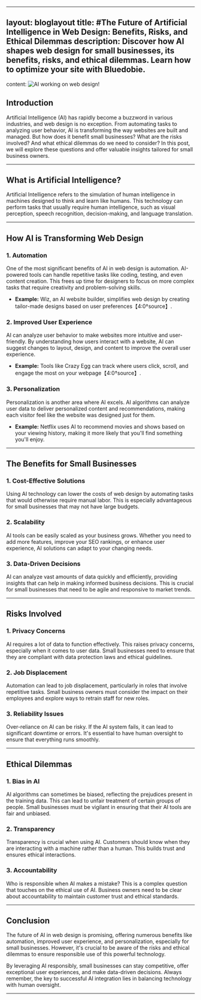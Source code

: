 
---
layout: bloglayout
title: #The Future of Artificial Intelligence in Web Design: Benefits, Risks, and Ethical Dilemmas
description:
Discover how AI shapes web design for small businesses, its benefits, risks, and ethical dilemmas. Learn how to optimize your site with Bluedobie.
---

content:
![AI working on web design!](../images/AIImplications.webp "The Implications of AI")
## Introduction
Artificial Intelligence (AI) has rapidly become a buzzword in various industries, and web design is no exception. From automating tasks to analyzing user behavior, AI is transforming the way websites are built and managed. But how does it benefit small businesses? What are the risks involved? And what ethical dilemmas do we need to consider? In this post, we will explore these questions and offer valuable insights tailored for small business owners.

----

## What is Artificial Intelligence?
Artificial Intelligence refers to the simulation of human intelligence in machines designed to think and learn like humans. This technology can perform tasks that usually require human intelligence, such as visual perception, speech recognition, decision-making, and language translation.

----

## How AI is Transforming Web Design

### 1. Automation

One of the most significant benefits of AI in web design is automation. AI-powered tools can handle repetitive tasks like coding, testing, and even content creation. This frees up time for designers to focus on more complex tasks that require creativity and problem-solving skills.

- **Example:** Wiz, an AI website builder, simplifies web design by creating tailor-made designs based on user preferences【4:0†source】.

### 2. Improved User Experience

AI can analyze user behavior to make websites more intuitive and user-friendly. By understanding how users interact with a website, AI can suggest changes to layout, design, and content to improve the overall user experience.

- **Example:** Tools like Crazy Egg can track where users click, scroll, and engage the most on your webpage【4:0†source】.

### 3. Personalization

Personalization is another area where AI excels. AI algorithms can analyze user data to deliver personalized content and recommendations, making each visitor feel like the website was designed just for them.

- **Example:** Netflix uses AI to recommend movies and shows based on your viewing history, making it more likely that you'll find something you'll enjoy.

----

## The Benefits for Small Businesses

### 1. Cost-Effective Solutions

Using AI technology can lower the costs of web design by automating tasks that would otherwise require manual labor. This is especially advantageous for small businesses that may not have large budgets.

### 2. Scalability

AI tools can be easily scaled as your business grows. Whether you need to add more features, improve your SEO rankings, or enhance user experience, AI solutions can adapt to your changing needs.

### 3. Data-Driven Decisions

AI can analyze vast amounts of data quickly and efficiently, providing insights that can help in making informed business decisions. This is crucial for small businesses that need to be agile and responsive to market trends.

----

## Risks Involved

### 1. Privacy Concerns

AI requires a lot of data to function effectively. This raises privacy concerns, especially when it comes to user data. Small businesses need to ensure that they are compliant with data protection laws and ethical guidelines.

### 2. Job Displacement

Automation can lead to job displacement, particularly in roles that involve repetitive tasks. Small business owners must consider the impact on their employees and explore ways to retrain staff for new roles.

### 3. Reliability Issues

Over-reliance on AI can be risky. If the AI system fails, it can lead to significant downtime or errors. It's essential to have human oversight to ensure that everything runs smoothly.

----

## Ethical Dilemmas

### 1. Bias in AI

AI algorithms can sometimes be biased, reflecting the prejudices present in the training data. This can lead to unfair treatment of certain groups of people. Small businesses must be vigilant in ensuring that their AI tools are fair and unbiased.

### 2. Transparency

Transparency is crucial when using AI. Customers should know when they are interacting with a machine rather than a human. This builds trust and ensures ethical interactions.

### 3. Accountability

Who is responsible when AI makes a mistake? This is a complex question that touches on the ethical use of AI. Business owners need to be clear about accountability to maintain customer trust and ethical standards.

----

## Conclusion
The future of AI in web design is promising, offering numerous benefits like automation, improved user experience, and personalization, especially for small businesses. However, it's crucial to be aware of the risks and ethical dilemmas to ensure responsible use of this powerful technology.

By leveraging AI responsibly, small businesses can stay competitive, offer exceptional user experiences, and make data-driven decisions. Always remember, the key to successful AI integration lies in balancing technology with human oversight.

----

